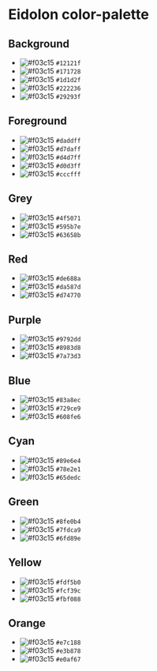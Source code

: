 # Eidolon color-palette

## Background

- ![#f03c15](https://placehold.co/15x15/f03c15/f03c15.png) `#12121f`
- ![#f03c15](https://placehold.co/15x15/f03c15/f03c15.png) `#171728`
- ![#f03c15](https://placehold.co/15x15/f03c15/f03c15.png) `#1d1d2f`
- ![#f03c15](https://placehold.co/15x15/f03c15/f03c15.png) `#222236`
- ![#f03c15](https://placehold.co/15x15/f03c15/f03c15.png) `#29293f`

## Foreground

- ![#f03c15](https://placehold.co/15x15/f03c15/f03c15.png) `#daddff`
- ![#f03c15](https://placehold.co/15x15/f03c15/f03c15.png) `#d7daff`
- ![#f03c15](https://placehold.co/15x15/f03c15/f03c15.png) `#d4d7ff`
- ![#f03c15](https://placehold.co/15x15/f03c15/f03c15.png) `#d0d3ff`
- ![#f03c15](https://placehold.co/15x15/f03c15/f03c15.png) `#cccfff`

## Grey

- ![#f03c15](https://placehold.co/15x15/f03c15/f03c15.png) `#4f5071`
- ![#f03c15](https://placehold.co/15x15/f03c15/f03c15.png) `#595b7e`
- ![#f03c15](https://placehold.co/15x15/f03c15/f03c15.png) `#63658b`

## Red

- ![#f03c15](https://placehold.co/15x15/f03c15/f03c15.png) `#de688a`
- ![#f03c15](https://placehold.co/15x15/f03c15/f03c15.png) `#da587d`
- ![#f03c15](https://placehold.co/15x15/f03c15/f03c15.png) `#d74770`

## Purple

- ![#f03c15](https://placehold.co/15x15/f03c15/f03c15.png) `#9792dd`
- ![#f03c15](https://placehold.co/15x15/f03c15/f03c15.png) `#8983d8`
- ![#f03c15](https://placehold.co/15x15/f03c15/f03c15.png) `#7a73d3`

## Blue

- ![#f03c15](https://placehold.co/15x15/f03c15/f03c15.png) `#83a8ec`
- ![#f03c15](https://placehold.co/15x15/f03c15/f03c15.png) `#729ce9`
- ![#f03c15](https://placehold.co/15x15/f03c15/f03c15.png) `#608fe6`

## Cyan

- ![#f03c15](https://placehold.co/15x15/f03c15/f03c15.png) `#89e6e4`
- ![#f03c15](https://placehold.co/15x15/f03c15/f03c15.png) `#78e2e1`
- ![#f03c15](https://placehold.co/15x15/f03c15/f03c15.png) `#65dedc`

## Green

- ![#f03c15](https://placehold.co/15x15/f03c15/f03c15.png) `#8fe0b4`
- ![#f03c15](https://placehold.co/15x15/f03c15/f03c15.png) `#7fdca9`
- ![#f03c15](https://placehold.co/15x15/f03c15/f03c15.png) `#6fd89e`

## Yellow

- ![#f03c15](https://placehold.co/15x15/f03c15/f03c15.png) `#fdf5b0`
- ![#f03c15](https://placehold.co/15x15/f03c15/f03c15.png) `#fcf39c`
- ![#f03c15](https://placehold.co/15x15/f03c15/f03c15.png) `#fbf088`

## Orange

- ![#f03c15](https://placehold.co/15x15/f03c15/f03c15.png) `#e7c188`
- ![#f03c15](https://placehold.co/15x15/f03c15/f03c15.png) `#e3b878`
- ![#f03c15](https://placehold.co/15x15/f03c15/f03c15.png) `#e0af67`
